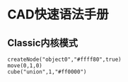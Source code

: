 # CAD快速语法手册

## Classic内核模式

```
createNode("object0","#ffff80",true) 
move(0,1,0) 
cube("union",1,"#ff0000") 
```
